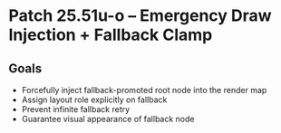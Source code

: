# Patch 25.51u-o – Emergency Draw Injection + Fallback Clamp

## Goals
- Forcefully inject fallback-promoted root node into the render map
- Assign layout role explicitly on fallback
- Prevent infinite fallback retry
- Guarantee visual appearance of fallback node

